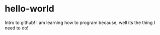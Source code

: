 # hello-world
Intro to github!
I am learning how to program because, well its the thing I need to do!
